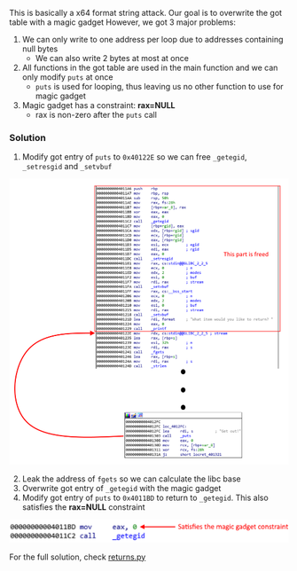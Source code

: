 This is basically a x64 format string attack. Our goal is to overwrite the got table with a magic gadget
However, we got 3 major problems:
1. We can only write to one address per loop due to addresses containing null bytes
   * We can also write 2 bytes at most at once
2. All functions in the got table are used in the main function and we can only modify `puts` at once
   * `puts` is used for looping, thus leaving us no other function to use for magic gadget
3. Magic gadget has a constraint: **rax=NULL**
   * rax is non-zero after the `puts` call

### Solution

1. Modify got entry of `puts` to `0x40122E` so we can free `_getegid`, `_setresgid` and `_setvbuf`

![](images/returns1.png)

2. Leak the address of `fgets` so we can calculate the libc base
3. Overwrite got entry of `_getegid` with the magic gadget
4. Modify got entry of `puts` to `0x4011BD` to return to `_getegid`. This also satisfies the **rax=NULL** constraint

![](images/returns2.png)

For the full solution, check [returns.py](returns.py)